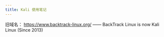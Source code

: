 ```yaml
---
title: Kali 使用笔记
---
```


旧域名： https://www.backtrack-linux.org/ —— BackTrack Linux is now Kali Linux (Since 2013)